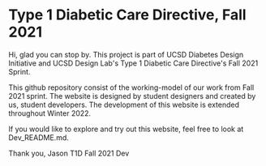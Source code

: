 # Type 1 Diabetic Care Directive, Fall 2021

Hi, glad you can stop by. This project is part of UCSD Diabetes Design Initiative and UCSD Design Lab's Type 1 Diabetic Care Directive's Fall 2021 Sprint.

This github repository consist of the working-model of our work from Fall 2021 sprint. The website is designed by student designers and created by us, student developers. The development of this website is extended throughout Winter 2022.

If you would like to explore and try out this website, feel free to look at Dev_README.md.

Thank you,
Jason
T1D Fall 2021 Dev